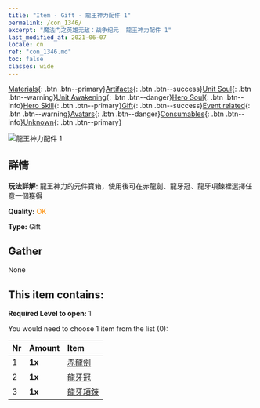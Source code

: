 ```yaml
---
title: "Item - Gift - 龍王神力配件 1"
permalink: /con_1346/
excerpt: "魔法门之英雄无敌：战争纪元  龍王神力配件 1"
last_modified_at: 2021-06-07
locale: cn
ref: "con_1346.md"
toc: false
classes: wide
---
```

 [Materials](/ItemsCN/){: .btn .btn--primary}[Artifacts](/ItemsCN/Artifacts/){: .btn .btn--success}[Unit Soul](/ItemsCN/UnitSoul/){: .btn .btn--warning}[Unit Awakening](/ItemsCN/UnitAwakening/){: .btn .btn--danger}[Hero Soul](/ItemsCN/HeroSoul/){: .btn .btn--info}[Hero Skill](/ItemsCN/HeroSkill/){: .btn .btn--primary}[Gift](/ItemsCN/Gift/){: .btn .btn--success}[Event related](/ItemsCN/Events/){: .btn .btn--warning}[Avatars](/ItemsCN/Avatars/){: .btn .btn--danger}[Consumables](/ItemsCN/Consumables/){: .btn .btn--info}[Unknown](/ItemsCN/Unknown/){: .btn .btn--primary}

 ![龍王神力配件 1](/images/t/i_906025.png)

## 詳情
 **玩法詳解:** 龍王神力的元件寶箱，使用後可在赤龍劍、龍牙冠、龍牙項鍊裡選擇任意一個獲得

 **Quality:** <span style="color: #FF8C00">OK</span>

 **Type:** Gift

## Gather

  None

## This item contains:

 **Required Level to open:** 1

 You would need to choose 1 item from the list (0):

  | Nr | Amount |     Item    |
  |:---|:-------|:------------|
  | 1 |  **1x** | [赤龍劍](/cn/Items/art_146/) |  | 
  | 2 |  **1x** | [龍牙冠](/cn/Items/art_147/) |  | 
  | 3 |  **1x** | [龍牙項鍊](/cn/Items/art_149/) |  | 
